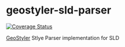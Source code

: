 # geostyler-sld-parser

[![Coverage Status](https://coveralls.io/repos/github/terrestris/geostyler-sld-parser/badge.svg?branch=master)](https://coveralls.io/github/terrestris/geostyler-sld-parser?branch=master)

[GeoStyler](https://github.com/terrestris/geostyler/) Stlye Parser implementation for SLD
